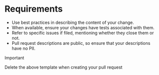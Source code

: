 # Requirements

- Use best practices in describing the content of your change.
- When available, ensure your changes have tests associated with them.
- Refer to specific issues if filed, mentioning whether they close them or not.
- Pull request descriptions are public, so ensure that your descriptions have no PII.

> [!IMPORTANT]
> Delete the above template when creating your pull request
